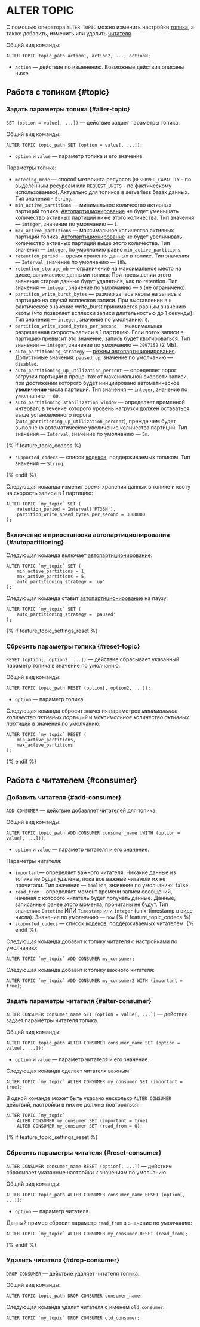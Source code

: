 # ALTER TOPIC

С помощью оператора `ALTER TOPIC` можно изменить настройки [топика](../../../../concepts/topic), а также добавить, изменить или удалить [читателя](../../../../concepts/topic#consumer).

Общий вид команды:

```yql
ALTER TOPIC topic_path action1, action2, ..., actionN;
```

* `action` — действие по изменению. Возможные действия описаны ниже.

## Работа с топиком {#topic}

### Задать параметры топика {#alter-topic}

`SET (option = value[, ...])` — действие задает параметры топика.

Общий вид команды:

```yql
ALTER TOPIC topic_path SET (option = value[, ...]);
```

* `option` и `value` — параметр топика и его значение.

Параметры топика:

* `metering_mode` — способ метеринга ресурсов (`RESERVED_CAPACITY` - по выделенным ресурсам или `REQUEST_UNITS` - по фактическому использованию). Актуально для топиков в serverless базах данных. Тип значения - `String`.
* `min_active_partitions` — минимальное количество активных партиций топика. [Автопартиционирование](../../../../concepts/topic#autopartitioning) не будет уменьшать количество активных партиций ниже этого количества. Тип значения — `integer`, значение по умолчанию — `1`.
* `max_active_partitions` — максимальное количество активных партиций топика. [Автопартиционирование](../../../../concepts/topic#autopartitioning) не будет увеличивать количество активных партиций выше этого количества. Тип значения — `integer`, по умолчанию равно `min_active_partitions`.
* `retention_period` — время хранения данных в топике. Тип значения — `Interval`, значение по умолчанию — `18h`.
* `retention_storage_mb` — ограничение на максимальное место на диске, занимаемое данными топика. При превышении этого значения старые данные будут удаляться, как по retention. Тип значения — `integer`, значение по умолчанию — `0` (не ограничено).
* `partition_write_burst_bytes` — размер запаса квоты на запись в партицию на случай всплесков записи. При выставлении в `0` фактическое значение write_burst принимается равным значению квоты (что позволяет всплески записи длительностью до 1 секунды). Тип значения — `integer`, значение по умолчанию: `0`.
* `partition_write_speed_bytes_per_second` — максимальная разрешенная скорость записи в 1 партицию. Если поток записи в партицию превысит это значение, запись будет квотироваться. Тип значения — `integer`, значение по умолчанию — `2097152` (2 МБ).
* `auto_partitioning_strategy` — [режим автопартиционирования](../../../../concepts/topic#autopartitioning_modes).
Допустимые значения: `paused`, `up`, значение по умолчанию — `disabled`.
* `auto_partitioning_up_utilization_percent` — определяет порог загрузки партиции в процентах от максимальной скорости записи, при достижении которого будет инициировано автоматическое **увеличение** числа партиций. Тип значения — `integer`, значение по умолчанию — `80`.
* `auto_partitioning_stabilization_window` — определяет временной интервал, в течение которого уровень нагрузки должен оставаться выше установленного порога (`auto_partitioning_up_utilization_percent`), прежде чем будет выполнено автоматическое увеличение количества партиций. Тип значения — `Interval`, значение по умолчанию — `5m`.

{% if feature_topic_codecs %}

* `supported_codecs` — список [кодеков](../../../../concepts/topic#message-codec), поддерживаемых топиком. Тип значения — `String`.

{% endif %}

Следующая команда изменит время хранения данных в топике и квоту на скорость записи в 1 партицию:

```yql
ALTER TOPIC `my_topic` SET (
    retention_period = Interval('PT36H'),
    partition_write_speed_bytes_per_second = 3000000
);
```

### Включение и приостановка автопартиционирования {#autopartitioning}

Следующая команда включает [автопартиционирование](../../../../concepts/topic#autopartitioning):

```yql
ALTER TOPIC `my_topic` SET (
    min_active_partitions = 1,
    max_active_partitions = 5,
    auto_partitioning_strategy = 'up'
);
```

Следующая команда ставит [автопартиционирование](../../../../concepts/topic#autopartitioning) на паузу:

```yql
ALTER TOPIC `my_topic` SET (
    auto_partitioning_strategy = 'paused'
);
```

{% if feature_topic_settings_reset %}

### Сбросить параметры топика {#reset-topic}

`RESET (option[, option2, ...])` — действие сбрасывает указанный параметр топика в значение по умолчанию.

Общий вид команды:

```yql
ALTER TOPIC topic_path RESET (option[, option2, ...]);
```

* `option` — параметр топика.

Следующая команда сбросит значения параметров *минимальное количество активных партиций* и *максимальное количество активных партиций* в значения по умолчанию:

```yql
ALTER TOPIC `my_topic` RESET (
    min_active_partitions,
    max_active_partitions
);
```

{% endif %}

## Работа с читателем {#consumer}

### Добавить читателя {#add-consumer}

`ADD CONSUMER` — действие добавляет [читателей](../../../../concepts/topic#consumer) для топика.

Общий вид команды:

```yql
ALTER TOPIC topic_path ADD CONSUMER consumer_name [WITH (option = value[, ...])];
```

* `option` и `value` — параметр читателя и его значение.

Параметры читателя:

* `important`— определяет важного читателя. Никакие данные из топика не будут удалены, пока все важные читатели их не прочитали. Тип значения — `boolean`, значение по умолчанию: `false`.
* `read_from`— определяет момент времени записи сообщений, начиная с которого читатель будет получать данные. Данные, записанные ранее этого момента, прочитаны не будут. Тип значения: `Datetime` ИЛИ `Timestamp` или `integer` (unix-timestamp в виде числа). Значение по умолчанию — `now`
{% if feature_topic_codecs %}
* `supported_codecs` — список [кодеков](../../../../concepts/topic#message-codec), поддерживаемых читателем.
{% endif %}

Следующая команда добавит к топику читателя с настройками по умолчанию:

```yql
ALTER TOPIC `my_topic` ADD CONSUMER my_consumer;
```

Следующая команда добавит к топику важного читателя:

```yql
ALTER TOPIC `my_topic` ADD CONSUMER my_consumer2 WITH (important = true);
```

### Задать параметры читателя {#alter-consumer}

`ALTER CONSUMER consumer_name SET (option = value[, ...])` — действие задает параметры читателя топика.

Общий вид команды:

```yql
ALTER TOPIC topic_path ALTER CONSUMER consumer_name SET (option = value[, ...]);
```

* `option` и `value` — параметр читателя и его значение.

Следующая команда сделает читателя важным:

```yql
ALTER TOPIC `my_topic` ALTER CONSUMER my_consumer SET (important = true);
```

В одной команде может быть указано несколько `ALTER CONSUMER` действий, настройки в них не должны повторяться:

```yql
ALTER TOPIC `my_topic`
    ALTER CONSUMER my_consumer SET (important = true)
    ALTER CONSUMER my_consumer SET (read_from = 0);
```

{% if feature_topic_settings_reset %}

### Сбросить параметры читателя {#reset-consumer}

`ALTER CONSUMER consumer_name RESET (option[, ...])` — действие сбрасывает указанные настройки к значениям по умолчанию.

Общий вид команды:

```yql
ALTER TOPIC topic_path ALTER CONSUMER consumer_name RESET (option[, ...]);
```

* `option` — параметр читателя.

Данный пример сбросит параметр `read_from` в значение по умолчанию:

```yql
ALTER TOPIC `my_topic` ALTER CONSUMER my_consumer RESET (read_from);
```

{% endif %}

### Удалить читателя {#drop-consumer}

`DROP CONSUMER` — действие удаляет читателя топика.

Общий вид команды:

```yql
ALTER TOPIC topic_path DROP CONSUMER consumer_name;
```

Следующая команда удалит читателя с именем `old_consumer`:

```yql
ALTER TOPIC `my_topic` DROP CONSUMER old_consumer;
```
